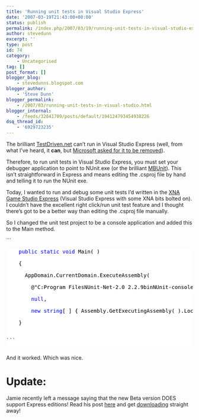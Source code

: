 ```yaml
---
title: 'Running unit tests in Visual Studio Express'
date: '2007-03-19T21:43:00+00:00'
status: publish
permalink: /index.php/2007/03/19/running-unit-tests-in-visual-studio-express
author: stevedunn
excerpt: ''
type: post
id: 74
category:
    - Uncategorised
tag: []
post_format: []
blogger_blog:
    - stevedunns.blogspot.com
blogger_author:
    - 'Steve Dunn'
blogger_permalink:
    - /2007/03/running-unit-tests-in-visual-studio.html
blogger_internal:
    - /feeds/32841709/posts/default/194124793454938226
dsq_thread_id:
    - '6929723235'
---
```

The brilliant [TestDriven.net](http://testdriven.net/) can’t run in Visual Studio Express (well, from what I’ve heard, it **can**, but [Microsoft asked for it to be removed](http://weblogs.asp.net/nunitaddin/archive/2006/10/16/What-happened-to-TestDriven.NET-1.0_3F00_.aspx)).

Therefore, to run unit tests in Visual Studio Express, you must set your debugger application to point to NUnit.exe (or the brilliant [MBUnit](http://www.mbunit.com/)). This isn’t straightforward in Express and means editing the .csproj file by hand and telling it to run the NUnit exe.

Today, I wanted to run and debug some unit tests I’d written in the [XNA](http://msdn2.microsoft.com/en-us/xna/default.aspx) [Game Studio Express](http://msdn2.microsoft.com/en-us/xna/aa937795.aspx) (Visual Studio Express with some XNA bits bolted on). I couldn’t have the excellent right click/run unit test feature and I thought there’s got to be a better way than editing the .csproj file manually.

So I changed the unit test project to be a console application and added this to the Main method.

<div contenteditable="false" style="padding-right: 0px; display: inline; padding-left: 0px; float: none; padding-bottom: 0px; margin: 0px; padding-top: 0px">```
<pre style="overflow: auto; background-color: white"><div><span style="color: #000000">    </span><span style="color: #0000ff">public</span><span style="color: #000000"> </span><span style="color: #0000ff">static</span><span style="color: #000000"> </span><span style="color: #0000ff">void</span><span style="color: #000000"> Main( )<br></br>    {<br></br>      AppDomain.CurrentDomain.ExecuteAssembly( <br></br>        </span><span style="color: #000000">@"</span><span style="color: #000000">C:Program FilesNUnit-Net-2.0 2.2.9binNUnit-console.exe</span><span style="color: #000000">"</span><span style="color: #000000">,<br></br>        </span><span style="color: #0000ff">null</span><span style="color: #000000">,<br></br>        </span><span style="color: #0000ff">new</span><span style="color: #000000"> </span><span style="color: #0000ff">string</span><span style="color: #000000">[ ] { Assembly.GetExecutingAssembly( ).Location } );<br></br>    }<br></br></span></div>
```

</div>And it worked. Which was nice.

Update:
=======

Jamie recently left a message saying that the new Beta version DOES support Express editions! Read his post [here](http://weblogs.asp.net/nunitaddin/archive/2007/04/02/express-sku-support.aspx) and get [downloading](http://www.testdriven.net/download.aspx) straight away!
